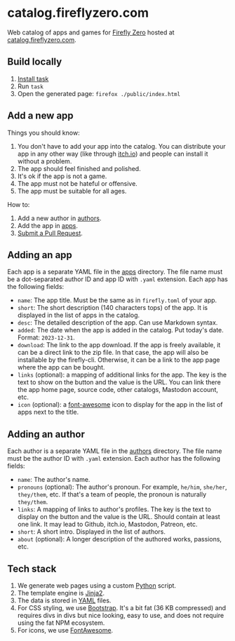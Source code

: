 # catalog.fireflyzero.com

Web catalog of apps and games for [Firefly Zero](https://fireflyzero.com/) hosted at [catalog.fireflyzero.com](https://catalog.fireflyzero.com/).

## Build locally

1. [Install task](https://taskfile.dev/)
1. Run `task`
1. Open the generated page: `firefox ./public/index.html`

## Add a new app

Things you should know:

1. You don't have to add your app into the catalog. You can distribute your app in any other way (like through [itch.io](https://itch.io/)) and people can install it without a problem.
1. The app should feel finished and polished.
1. It's ok if the app is not a game.
1. The app must not be hateful or offensive.
1. The app must be suitable for all ages.

How to:

1. Add a new author in [authors](./authors/).
1. Add the app in [apps](./apps/).
1. [Submit a Pull Request](https://docs.github.com/en/pull-requests/collaborating-with-pull-requests/proposing-changes-to-your-work-with-pull-requests/creating-a-pull-request).

## Adding an app

Each app is a separate YAML file in the [apps](./apps/) directory. The file name must be a dot-separated author ID and app ID with `.yaml` extension. Each app has the following fields:

* `name`: The app title. Must be the same as in `firefly.toml` of your app.
* `short`: The short description (140 characters tops) of the app. It is displayed in the list of apps in the catalog.
* `desc`: The detailed description of the app. Can use Markdown syntax.
* `added`: The date when the app is added in the catalog. Put today's date. Format: `2023-12-31`.
* `download`: The link to the app download. If the app is freely available, it can be a direct link to the zip file. In that case, the app will also be installable by the firefly-cli. Otherwise, it can be a link to the app page where the app can be bought.
* `links` (optional): a mapping of additional links for the app. The key is the text to show on the button and the value is the URL. You can link there the app home page, source code, other catalogs, Mastodon account, etc.
* `icon` (optional): a [font-awesome](https://fontawesome.com/) icon to display for the app in the list of apps next to the title.

## Adding an author

Each author is a separate YAML file in the [authors](./authors/) directory. The file name must be the author ID with `.yaml` extension. Each author has the following fields:

* `name`: The author's name.
* `pronouns` (optional): The author's pronoun. For example, `he/him`, `she/her`, `they/them`, etc. If that's a team of people, the pronoun is naturally `they/them`.
* `links`: A mapping of links to author's profiles. The key is the text to display on the button and the value is the URL. Should contain at least one link. It may lead to Github, itch.io, Mastodon, Patreon, etc.
* `short`: A short intro. Displayed in the list of authors.
* `about` (optional): A longer description of the authored works, passions, etc.

## Tech stack

1. We generate web pages using a custom [Python](https://www.python.org/) script.
1. The template engine is [Jinja2](https://jinja.palletsprojects.com/en/2.10.x/).
1. The data is stored in [YAML](https://en.wikipedia.org/wiki/YAML) files.
1. For CSS styling, we use [Bootstrap](https://getbootstrap.com/). It's a bit fat (36 KB compressed) and requires divs in divs but nice looking, easy to use, and does not require using the fat NPM ecosystem.
1. For icons, we use [FontAwesome](https://fontawesome.com/).
